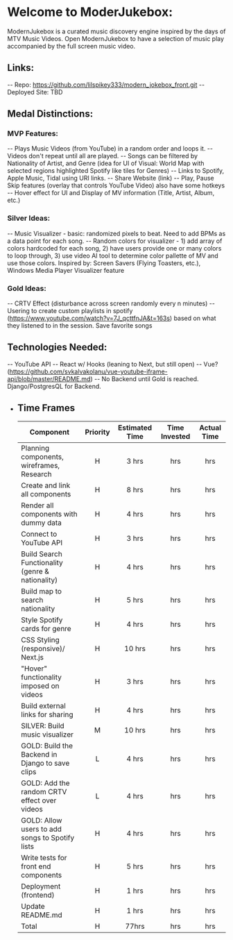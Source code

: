# Welcome to ModerJukebox:

ModernJukebox is a curated music discovery engine inspired by the days of MTV Music Videos. Open ModernJukebox to have a selection of music play accompanied by the full screen music video.

## Links:

-- Repo: https://github.com/lilspikey333/modern_jokebox_front.git
-- Deployed Site: TBD

## Medal Distinctions:

### MVP Features:

-- Plays Music Videos (from YouTube) in a random order and loops it. -- Videos don't repeat until all are played.
-- Songs can be filtered by Nationality of Artist, and Genre (idea for UI of Visual: World Map with selected regions highlighted Spotify like tiles for Genres)
-- Links to Spotify, Apple Music, Tidal using URI links.
-- Share Website (link)
-- Play, Pause Skip features (overlay that controls YouTube Video) also have some hotkeys
-- Hover effect for UI and Display of MV information (Title, Artist, Album, etc.)

### Silver Ideas:

-- Music Visualizer - basic: randomized pixels to beat. Need to add BPMs as a data point for each song.
-- Random colors for visualizer - 1) add array of colors hardcoded for each song, 2) have users provide one or many colors to loop through, 3) use video AI tool to determine color pallette of MV and use those colors.
Inspired by: Screen Savers (Flying Toasters, etc.), Windows Media Player Visualizer feature

### Gold Ideas:

-- CRTV Effect (disturbance across screen randomly every n minutes)
-- Usering to create custom playlists in spotify (https://www.youtube.com/watch?v=7J_qcttfnJA&t=163s) based on what they listened to in the session. Save favorite songs

## Technologies Needed:

-- YouTube API
-- React w/ Hooks (leaning to Next, but still open)
-- Vue? (https://github.com/svkalvakolanu/vue-youtube-iframe-api/blob/master/README.md)
-- No Backend until Gold is reached. Django/PostgresQL for Backend.

- ## Time Frames
  | Component                                        | Priority | Estimated Time | Time Invested | Actual Time |
  | ------------------------------------------------ | :------: | :------------: | :-----------: | :---------: |
  | Planning components, wireframes, Research        |    H     |     3 hrs      |      hrs      |     hrs     |
  | Create and link all components                   |    H     |     8 hrs      |      hrs      |     hrs     |
  | Render all components with dummy data            |    H     |     4 hrs      |      hrs      |     hrs     |
  | Connect to YouTube API                           |    H     |     3 hrs      |      hrs      |     hrs     |
  | Build Search Functionality (genre & nationality) |    H     |     4 hrs      |      hrs      |     hrs     |
  | Build map to search nationality                  |    H     |     5 hrs      |      hrs      |     hrs     |
  | Style Spotify cards for genre                    |    H     |     4 hrs      |      hrs      |     hrs     |
  | CSS Styling (responsive)/ Next.js                |    H     |     10 hrs     |      hrs      |     hrs     |
  | "Hover" functionality imposed on videos          |    H     |     3 hrs      |      hrs      |     hrs     |
  | Build external links for sharing                 |    H     |     4 hrs      |      hrs      |     hrs     |
  | SILVER: Build music visualizer                   |    M     |     10 hrs     |      hrs      |     hrs     |
  | GOLD: Build the Backend in Django to save clips  |    L     |     4 hrs      |      hrs      |     hrs     |
  | GOLD: Add the random CRTV effect over videos     |    L     |     4 hrs      |      hrs      |     hrs     |
  | GOLD: Allow users to add songs to Spotify lists  |    H     |     4 hrs      |      hrs      |     hrs     |
  | Write tests for front end components             |    H     |     5 hrs      |      hrs      |     hrs     |
  | Deployment (frontend)                            |    H     |     1 hrs      |      hrs      |     hrs     |
  | Update README.md                                 |    H     |     1 hrs      |      hrs      |     hrs     |
  | Total                                            |    H     |     77hrs      |      hrs      |     hrs     |
